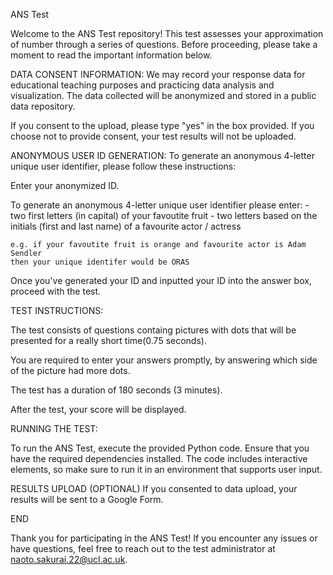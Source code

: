 ANS Test

Welcome to the ANS Test repository! This test assesses your approximation of number through a series of questions. Before proceeding, please take a moment to read the important information below.

DATA CONSENT INFORMATION:
We may record your response data for educational teaching purposes and practicing data analysis and visualization. The data collected will be anonymized and stored in a public data repository.

If you consent to the upload, please type "yes" in the box provided. If you choose not to provide consent, your test results will not be uploaded.

ANONYMOUS USER ID GENERATION:
To generate an anonymous 4-letter unique user identifier, please follow these instructions:

Enter your anonymized ID.

To generate an anonymous 4-letter unique user identifier please enter:
    - two first letters (in capital) of your favoutite fruit
    - two letters based on the initials (first and last name) of a favourite actor / actress

    e.g. if your favoutite fruit is orange and favourite actor is Adam Sendler
    then your unique identifer would be ORAS
    
Once you've generated your ID and inputted your ID into the answer box, proceed with the test.

TEST INSTRUCTIONS:

The test consists of questions containg pictures with dots that will be presented for a really short time(0.75 seconds).

You are required to enter your answers promptly, by answering which side of the picture had more dots.

The test has a duration of 180 seconds (3 minutes).

After the test, your score will be displayed.

RUNNING THE TEST:

To run the ANS Test, execute the provided Python code. Ensure that you have the required dependencies installed. 
The code includes interactive elements, so make sure to run it in an environment that supports user input.

RESULTS UPLOAD (OPTIONAL)
If you consented to data upload, your results will be sent to a Google Form.

END

Thank you for participating in the ANS Test! If you encounter any issues or have questions, feel free to reach out to the test administrator at naoto.sakurai.22@ucl.ac.uk.
